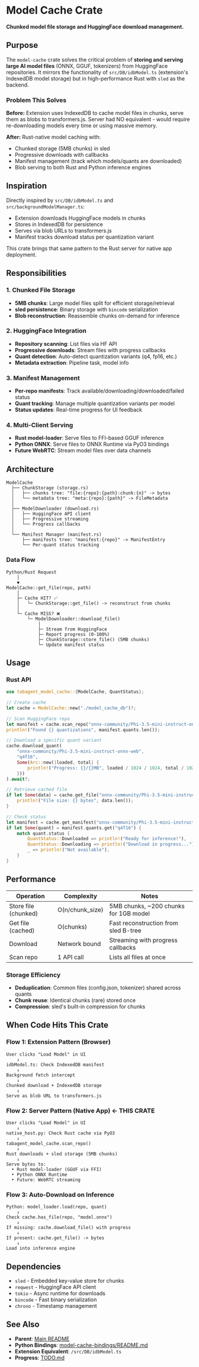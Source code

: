 # Model Cache Crate

**Chunked model file storage and HuggingFace download management.**

## Purpose

The `model-cache` crate solves the critical problem of **storing and serving large AI model files** (ONNX, GGUF, tokenizers) from HuggingFace repositories. It mirrors the functionality of `src/DB/idbModel.ts` (extension's IndexedDB model storage) but in high-performance Rust with `sled` as the backend.

### Problem This Solves

**Before:** Extension uses IndexedDB to cache model files in chunks, serve them as blobs to transformers.js. Server had NO equivalent - would require re-downloading models every time or using massive memory.

**After:** Rust-native model caching with:
- Chunked storage (5MB chunks) in sled
- Progressive downloads with callbacks
- Manifest management (track which models/quants are downloaded)
- Blob serving to both Rust and Python inference engines

## Inspiration

Directly inspired by `src/DB/idbModel.ts` and `src/backgroundModelManager.ts`:
- Extension downloads HuggingFace models in chunks
- Stores in IndexedDB for persistence
- Serves via blob URLs to transformers.js
- Manifest tracks download status per quantization variant

This crate brings that same pattern to the Rust server for native app deployment.

## Responsibilities

### 1. Chunked File Storage
- **5MB chunks**: Large model files split for efficient storage/retrieval
- **sled persistence**: Binary storage with `bincode` serialization
- **Blob reconstruction**: Reassemble chunks on-demand for inference

### 2. HuggingFace Integration
- **Repository scanning**: List files via HF API
- **Progressive downloads**: Stream files with progress callbacks
- **Quant detection**: Auto-detect quantization variants (q4, fp16, etc.)
- **Metadata extraction**: Pipeline task, model info

### 3. Manifest Management
- **Per-repo manifests**: Track available/downloading/downloaded/failed status
- **Quant tracking**: Manage multiple quantization variants per model
- **Status updates**: Real-time progress for UI feedback

### 4. Multi-Client Serving
- **Rust model-loader**: Serve files to FFI-based GGUF inference
- **Python ONNX**: Serve files to ONNX Runtime via PyO3 bindings
- **Future WebRTC**: Stream model files over data channels

## Architecture

```
ModelCache
  ├── ChunkStorage (storage.rs)
  │   ├── chunks tree: "file:{repo}:{path}:chunk:{n}" -> bytes
  │   └── metadata tree: "meta:{repo}:{path}" -> FileMetadata
  │
  ├── ModelDownloader (download.rs)
  │   ├── HuggingFace API client
  │   ├── Progressive streaming
  │   └── Progress callbacks
  │
  └── Manifest Manager (manifest.rs)
      ├── manifests tree: "manifest:{repo}" -> ManifestEntry
      └── Per-quant status tracking
```

### Data Flow

```
Python/Rust Request
    │
    ▼
ModelCache::get_file(repo, path)
    │
    ├─ Cache HIT? ✅
    │   └─ ChunkStorage::get_file() -> reconstruct from chunks
    │
    └─ Cache MISS? ❌
        └─ ModelDownloader::download_file()
            │
            ├─ Stream from HuggingFace
            ├─ Report progress (0-100%)
            ├─ ChunkStorage::store_file() (5MB chunks)
            └─ Update manifest status
```

## Usage

### Rust API

```rust
use tabagent_model_cache::{ModelCache, QuantStatus};

// Create cache
let cache = ModelCache::new("./model_cache_db")?;

// Scan HuggingFace repo
let manifest = cache.scan_repo("onnx-community/Phi-3.5-mini-instruct-onnx-web").await?;
println!("Found {} quantizations", manifest.quants.len());

// Download a specific quant variant
cache.download_quant(
    "onnx-community/Phi-3.5-mini-instruct-onnx-web",
    "q4f16",
    Some(Arc::new(|loaded, total| {
        println!("Progress: {}/{}MB", loaded / 1024 / 1024, total / 1024 / 1024);
    }))
).await?;

// Retrieve cached file
if let Some(data) = cache.get_file("onnx-community/Phi-3.5-mini-instruct-onnx-web", "onnx/model_q4f16.onnx")? {
    println!("File size: {} bytes", data.len());
}

// Check status
let manifest = cache.get_manifest("onnx-community/Phi-3.5-mini-instruct-onnx-web").await?;
if let Some(quant) = manifest.quants.get("q4f16") {
    match quant.status {
        QuantStatus::Downloaded => println!("Ready for inference!"),
        QuantStatus::Downloading => println!("Download in progress..."),
        _ => println!("Not available"),
    }
}
```

## Performance

| Operation | Complexity | Notes |
|-----------|------------|-------|
| Store file (chunked) | O(n/chunk_size) | 5MB chunks, ~200 chunks for 1GB model |
| Get file (cached) | O(chunks) | Fast reconstruction from sled B-tree |
| Download | Network bound | Streaming with progress callbacks |
| Scan repo | 1 API call | Lists all files at once |

### Storage Efficiency

- **Deduplication**: Common files (config.json, tokenizer) shared across quants
- **Chunk reuse**: Identical chunks (rare) stored once
- **Compression**: sled's built-in compression for chunks

## When Code Hits This Crate

### Flow 1: Extension Pattern (Browser)
```
User clicks "Load Model" in UI
    ↓
idbModel.ts: Check IndexedDB manifest
    ↓
Background fetch intercept
    ↓
Chunked download + IndexedDB storage
    ↓
Serve as blob URL to transformers.js
```

### Flow 2: Server Pattern (Native App) **← THIS CRATE**
```
User clicks "Load Model" in UI
    ↓
native_host.py: Check Rust cache via PyO3
    ↓
tabagent_model_cache.scan_repo()
    ↓
Rust downloads + sled storage (5MB chunks)
    ↓
Serve bytes to:
  • Rust model-loader (GGUF via FFI)
  • Python ONNX Runtime
  • Future: WebRTC streaming
```

### Flow 3: Auto-Download on Inference
```
Python: model_loader.load(repo, quant)
    ↓
Check cache.has_file(repo, "model.onnx")
    ↓
If missing: cache.download_file() with progress
    ↓
If present: cache.get_file() -> bytes
    ↓
Load into inference engine
```

## Dependencies

- `sled` - Embedded key-value store for chunks
- `reqwest` - HuggingFace API client
- `tokio` - Async runtime for downloads
- `bincode` - Fast binary serialization
- `chrono` - Timestamp management

## See Also

- **Parent**: [Main README](../README.md)
- **Python Bindings**: [model-cache-bindings/README.md](../model-cache-bindings/README.md)
- **Extension Equivalent**: `/src/DB/idbModel.ts`
- **Progress**: [TODO.md](./TODO.md)


